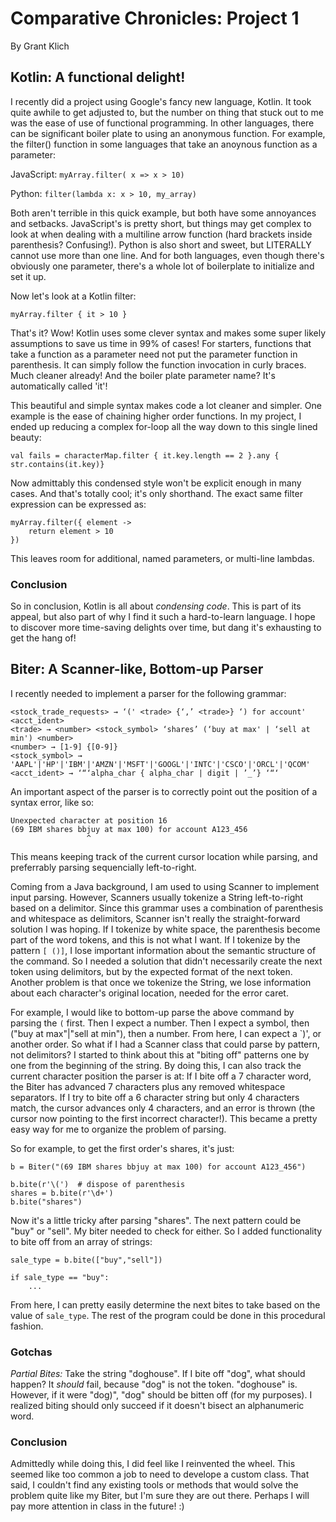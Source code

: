 # Comparative Chronicles: Project 1
By Grant Klich

## Kotlin: A functional delight!

I recently did a project using Google's fancy new language, Kotlin. It took quite awhile to get adjusted to, but the number on thing that stuck out to me was the ease of use of functional programming. In other languages, there can be significant boiler plate to using an anonymous function. For example, the filter() function in some languages that take an anoynous function as a parameter:

JavaScript: `myArray.filter( x => x > 10)`

Python: `filter(lambda x: x > 10, my_array)`

Both aren't terrible in this quick example, but both have some annoyances and setbacks. JavaScript's is pretty short, but things may get complex to look at when dealing with a multiline arrow function (hard brackets inside parenthesis? Confusing!). Python is also short and sweet, but LITERALLY cannot use more than one line. And for both languages, even though there's obviously one parameter, there's a whole lot of boilerplate to initialize and set it up.

Now let's look at a Kotlin filter:

`myArray.filter { it > 10 }`

That's it? Wow! Kotlin uses some clever syntax and  makes some super likely assumptions to save us time in 99% of cases! For starters, functions that take a function as a parameter need not put the parameter function in parenthesis. It can simply follow the function invocation in curly braces. Much cleaner already! And the boiler plate parameter name? It's automatically called 'it'! 

This beautiful and simple syntax makes code a lot cleaner and simpler. One example is the ease of chaining higher order functions. In my project, I ended up reducing a complex for-loop all the way down to this single lined beauty:

`val fails = characterMap.filter { it.key.length == 2 }.any { str.contains(it.key)}`

Now admittably this condensed style won't be explicit enough in many cases. And that's totally cool; it's only shorthand. The exact same filter expression can be expressed as:

```
myArray.filter({ element -> 
	return element > 10
})
```

This leaves room for additional, named parameters, or multi-line lambdas. 

### Conclusion

So in conclusion, Kotlin is all about *condensing code*. This is part of its appeal, but also part of why I find it such a hard-to-learn language. I hope to discover more time-saving delights over time, but dang it's exhausting to get the hang of!

 
 
## Biter: A Scanner-like, Bottom-up Parser 

I recently needed to implement a parser for the following grammar:

```
<stock_trade_requests> → ‘(' <trade> {‘,’ <trade>} ‘) for account' <acct_ident>
<trade> → <number> <stock_symbol> ‘shares’ (‘buy at max' | ‘sell at min') <number>
<number> → [1-9] {[0-9]}
<stock_symbol> →
'AAPL'|'HP'|'IBM'|'AMZN'|'MSFT'|'GOOGL'|'INTC'|'CSCO'|'ORCL'|'QCOM'
<acct_ident> → ‘“‘alpha_char { alpha_char | digit | ’_’} ‘“‘
```

An important aspect of the parser is to correctly point out the position of a syntax error, like so:

```
Unexpected character at position 16
(69 IBM shares bbjuy at max 100) for account A123_456
                 ^
```

This means keeping track of the current cursor location while parsing, and preferrably parsing sequencially left-to-right.

Coming from a Java background, I am used to using Scanner to implement input parsing. However, Scanners usually tokenize a String left-to-right based on a delimitor. Since this grammar uses a combination of parenthesis and whitespace as delimitors, Scanner isn't really the straight-forward solution I was hoping. If I tokenize by white space, the parenthesis become part of the word tokens, and this is not what I want. If I tokenize by the pattern `[ ()]`, I lose important information about the semantic structure of the command. So I needed a solution that didn't necessarily create the next token using delimitors, but by the expected format of the next token. Another problem is that once we tokenize the String, we lose information about each character's original location, needed for the error caret. 

For example, I would like to bottom-up parse the above command by parsing the `(` first. Then I expect a number. Then I expect a symbol, then ("buy at max"|"sell at min"), then a number. From here, I can expect a `)', or another order. So what if I had a Scanner class that could parse by pattern, not delimitors? I started to think about this at "biting off" patterns one by one from the beginning of the string. By doing this, I can also track the current character position the parser is at: If I bite off a 7 character word, the Biter has advanced 7 characters plus any removed whitespace separators. If I try to bite off a 6 character string but only 4 characters match, the cursor advances only 4 characters, and an error is thrown (the cursor now pointing to the first incorrect character!). This became a pretty easy way for me to organize the problem of parsing. 

So for example, to get the first order's shares, it's just:
```
b = Biter("(69 IBM shares bbjuy at max 100) for account A123_456")

b.bite(r'\(')  # dispose of parenthesis
shares = b.bite(r'\d+')
b.bite("shares")
```

Now it's a little tricky after parsing "shares". The next pattern could be "buy" or "sell". My biter needed to check for either. So I added functionality to bite off from an array of strings:
```
sale_type = b.bite(["buy","sell"])

if sale_type == "buy":
	...
```

From here, I can pretty easily determine the next bites to take based on the value of `sale_type`. The rest of the program could be done in this procedural fashion.

### Gotchas

*Partial Bites:* Take the string "doghouse". If I bite off "dog", what should happen? It _should_ fail, because "dog" is not the token. "doghouse" is. However, if it were "dog)", "dog" should be bitten off (for my purposes). I realized biting should only succeed if it doesn't bisect an alphanumeric word.





### Conclusion

Admittedly while doing this, I did feel like I reinvented the wheel. This seemed like too common a job to need to develope a custom class. That said, I couldn't find any existing tools or methods that would solve the problem quite like my Biter, but I'm sure they are out there. Perhaps I will pay more attention in class in the future! :)
